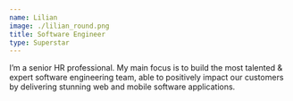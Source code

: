 ```yaml
---
name: Lilian
image: ./lilian_round.png
title: Software Engineer
type: Superstar
---
```

I’m a senior HR professional. My main focus is to build the most talented & expert software engineering team, able to positively impact our customers by delivering stunning web and mobile software applications.
